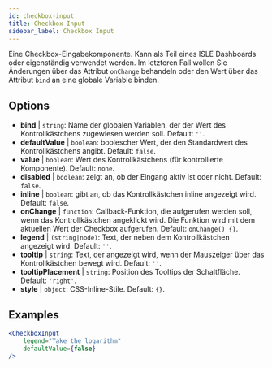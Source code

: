 ```yaml
---
id: checkbox-input
title: Checkbox Input
sidebar_label: Checkbox Input
---
```


Eine Checkbox-Eingabekomponente. Kann als Teil eines ISLE Dashboards oder eigenständig verwendet werden. Im letzteren Fall wollen Sie Änderungen über das Attribut `onChange` behandeln oder den Wert über das Attribut `bind` an eine globale Variable binden.

## Options

* __bind__ | `string`: Name der globalen Variablen, der der Wert des Kontrollkästchens zugewiesen werden soll. Default: `''`.
* __defaultValue__ | `boolean`: boolescher Wert, der den Standardwert des Kontrollkästchens angibt. Default: `false`.
* __value__ | `boolean`: Wert des Kontrollkästchens (für kontrollierte Komponente). Default: `none`.
* __disabled__ | `boolean`: zeigt an, ob der Eingang aktiv ist oder nicht. Default: `false`.
* __inline__ | `boolean`: gibt an, ob das Kontrollkästchen inline angezeigt wird. Default: `false`.
* __onChange__ | `function`: Callback-Funktion, die aufgerufen werden soll, wenn das Kontrollkästchen angeklickt wird. Die Funktion wird mit dem aktuellen Wert der Checkbox aufgerufen. Default: `onChange() {}`.
* __legend__ | `(string|node)`: Text, der neben dem Kontrollkästchen angezeigt wird. Default: `''`.
* __tooltip__ | `string`: Text, der angezeigt wird, wenn der Mauszeiger über das Kontrollkästchen bewegt wird. Default: `''`.
* __tooltipPlacement__ | `string`: Position des Tooltips der Schaltfläche. Default: `'right'`.
* __style__ | `object`: CSS-Inline-Stile. Default: `{}`.


## Examples

```jsx live
<CheckboxInput
    legend="Take the logarithm"
    defaultValue={false}
/>
```

